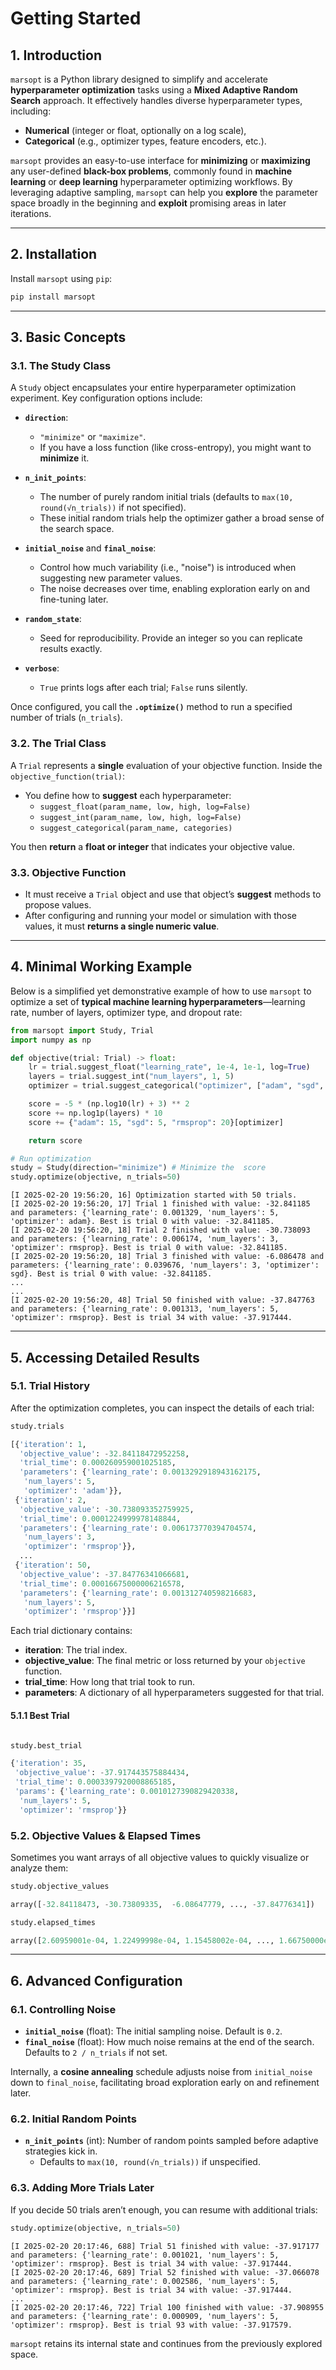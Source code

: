 # Getting Started

## 1. Introduction

`marsopt` is a Python library designed to simplify and accelerate **hyperparameter optimization** tasks using a **Mixed Adaptive Random Search** approach. It effectively handles diverse hyperparameter types, including:

- **Numerical** (integer or float, optionally on a log scale),  
- **Categorical** (e.g., optimizer types, feature encoders, etc.).

`marsopt` provides an easy-to-use interface for **minimizing** or **maximizing** any user-defined **black-box problems**, commonly found in **machine learning** or **deep learning** hyperparameter optimizing workflows. By leveraging adaptive sampling, `marsopt` can help you **explore** the parameter space broadly in the beginning and **exploit** promising areas in later iterations.

---

## 2. Installation

Install `marsopt` using `pip`:

```bash
pip install marsopt
```

---

## 3. Basic Concepts

### 3.1. The **Study** Class

A `Study` object encapsulates your entire hyperparameter optimization experiment. Key configuration options include:

- **`direction`**:  
  - `"minimize"` or `"maximize"`.  
  - If you have a loss function (like cross-entropy), you might want to **minimize** it.  


- **`n_init_points`**:  
  - The number of purely random initial trials (defaults to `max(10, round(√n_trials))` if not specified).  
  - These initial random trials help the optimizer gather a broad sense of the search space.

- **`initial_noise`** and **`final_noise`**:  
  - Control how much variability (i.e., "noise") is introduced when suggesting new parameter values.  
  - The noise decreases over time, enabling exploration early on and fine-tuning later.

- **`random_state`**:  
  - Seed for reproducibility. Provide an integer so you can replicate results exactly.

- **`verbose`**:  
  - `True` prints logs after each trial; `False` runs silently.

Once configured, you call the **`.optimize()`** method to run a specified number of trials (`n_trials`).

### 3.2. The **Trial** Class

A `Trial` represents a **single** evaluation of your objective function. Inside the `objective_function(trial)`:

- You define how to **suggest** each hyperparameter:
  - `suggest_float(param_name, low, high, log=False)`  
  - `suggest_int(param_name, low, high, log=False)`  
  - `suggest_categorical(param_name, categories)`

You then **return** a **float or integer** that indicates your objective value.  

### 3.3. Objective Function

- It must receive a `Trial` object and use that object’s **suggest** methods to propose values.  
- After configuring and running your model or simulation with those values, it must **returns a single numeric value**.

---

## 4. Minimal Working Example

Below is a simplified yet demonstrative example of how to use `marsopt` to optimize a set of **typical machine learning hyperparameters**—learning rate, number of layers, optimizer type, and dropout rate:

```python
from marsopt import Study, Trial
import numpy as np

def objective(trial: Trial) -> float:
    lr = trial.suggest_float("learning_rate", 1e-4, 1e-1, log=True)
    layers = trial.suggest_int("num_layers", 1, 5)
    optimizer = trial.suggest_categorical("optimizer", ["adam", "sgd", "rmsprop"])

    score = -5 * (np.log10(lr) + 3) ** 2  
    score += np.log1p(layers) * 10  
    score += {"adam": 15, "sgd": 5, "rmsprop": 20}[optimizer]

    return score 

# Run optimization
study = Study(direction="minimize") # Minimize the  score
study.optimize(objective, n_trials=50)
```
```
[I 2025-02-20 19:56:20, 16] Optimization started with 50 trials.
[I 2025-02-20 19:56:20, 17] Trial 1 finished with value: -32.841185 and parameters: {'learning_rate': 0.001329, 'num_layers': 5, 'optimizer': adam}. Best is trial 0 with value: -32.841185.
[I 2025-02-20 19:56:20, 18] Trial 2 finished with value: -30.738093 and parameters: {'learning_rate': 0.006174, 'num_layers': 3, 'optimizer': rmsprop}. Best is trial 0 with value: -32.841185.
[I 2025-02-20 19:56:20, 18] Trial 3 finished with value: -6.086478 and parameters: {'learning_rate': 0.039676, 'num_layers': 3, 'optimizer': sgd}. Best is trial 0 with value: -32.841185.
...
...
[I 2025-02-20 19:56:20, 48] Trial 50 finished with value: -37.847763 and parameters: {'learning_rate': 0.001313, 'num_layers': 5, 'optimizer': rmsprop}. Best is trial 34 with value: -37.917444.
```


---

## 5. Accessing Detailed Results

### 5.1. Trial History

After the optimization completes, you can inspect the details of each trial:

```python
study.trials
```

```python
[{'iteration': 1,
  'objective_value': -32.84118472952258,
  'trial_time': 0.000260959001025185,
  'parameters': {'learning_rate': 0.0013292918943162175,
   'num_layers': 5,
   'optimizer': 'adam'}},
 {'iteration': 2,
  'objective_value': -30.738093352759925,
  'trial_time': 0.0001224999978148844,
  'parameters': {'learning_rate': 0.006173770394704574,
   'num_layers': 3,
   'optimizer': 'rmsprop'}},
  ...
 {'iteration': 50,
  'objective_value': -37.84776341066681,
  'trial_time': 0.00016675000006216578,
  'parameters': {'learning_rate': 0.001312740598216683,
   'num_layers': 5,
   'optimizer': 'rmsprop'}}]
```

Each trial dictionary contains:
- **iteration**: The trial index.  
- **objective_value**: The final metric or loss returned by your `objective` function.  
- **trial_time**: How long that trial took to run.  
- **parameters**: A dictionary of all hyperparameters suggested for that trial.

####  5.1.1 Best Trial

```python

study.best_trial
```

```python
{'iteration': 35, 
 'objective_value': -37.917443575884434, 
 'trial_time': 0.0003397920008865185, 
 'params': {'learning_rate': 0.0010127390829420338, 
  'num_layers': 5, 
  'optimizer': 'rmsprop'}}
```

### 5.2. Objective Values & Elapsed Times

Sometimes you want arrays of all objective values to quickly visualize or analyze them:

```python
study.objective_values
```

```python
array([-32.84118473, -30.73809335,  -6.08647779, ..., -37.84776341])
```

```python
study.elapsed_times
```

```python
array([2.60959001e-04, 1.22499998e-04, 1.15458002e-04, ..., 1.66750000e-04])
```

---

## 6. Advanced Configuration

### 6.1. Controlling Noise

- **`initial_noise`** (float): The initial sampling noise. Default is `0.2`.  
- **`final_noise`** (float): How much noise remains at the end of the search. Defaults to `2 / n_trials` if not set.  

Internally, a **cosine annealing** schedule adjusts noise from `initial_noise` down to `final_noise`, facilitating broad exploration early on and refinement later.

### 6.2. Initial Random Points

- **`n_init_points`** (int): Number of random points sampled before adaptive strategies kick in.  
  - Defaults to `max(10, round(√n_trials))` if unspecified.

### 6.3. Adding More Trials Later

If you decide 50 trials aren’t enough, you can resume with additional trials:

```python
study.optimize(objective, n_trials=50)
```
```
[I 2025-02-20 20:17:46, 688] Trial 51 finished with value: -37.917177 and parameters: {'learning_rate': 0.001021, 'num_layers': 5, 'optimizer': rmsprop}. Best is trial 34 with value: -37.917444.
[I 2025-02-20 20:17:46, 689] Trial 52 finished with value: -37.066078 and parameters: {'learning_rate': 0.002586, 'num_layers': 5, 'optimizer': rmsprop}. Best is trial 34 with value: -37.917444.
...
[I 2025-02-20 20:17:46, 722] Trial 100 finished with value: -37.908955 and parameters: {'learning_rate': 0.000909, 'num_layers': 5, 'optimizer': rmsprop}. Best is trial 93 with value: -37.917579.
```


`marsopt` retains its internal state and continues from the previously explored space.
